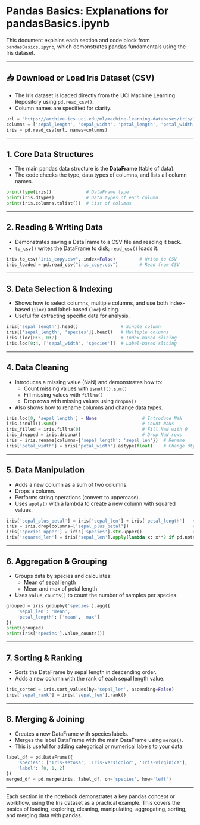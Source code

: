 # Pandas Basics: Explanations for pandasBasics.ipynb

This document explains each section and code block from `pandasBasics.ipynb`, which demonstrates pandas fundamentals using the Iris dataset.

---

## 📥 Download or Load Iris Dataset (CSV)
- The Iris dataset is loaded directly from the UCI Machine Learning Repository using `pd.read_csv()`.
- Column names are specified for clarity.

```python
url = "https://archive.ics.uci.edu/ml/machine-learning-databases/iris/iris.data"
columns = ['sepal_length', 'sepal_width', 'petal_length', 'petal_width', 'species']
iris = pd.read_csv(url, names=columns)
```

---

## 1. Core Data Structures
- The main pandas data structure is the **DataFrame** (table of data).
- The code checks the type, data types of columns, and lists all column names.

```python
print(type(iris))             # DataFrame type
print(iris.dtypes)            # Data types of each column
print(iris.columns.tolist())  # List of columns
```

---

## 2. Reading & Writing Data
- Demonstrates saving a DataFrame to a CSV file and reading it back.
- `to_csv()` writes the DataFrame to disk; `read_csv()` loads it.

```python
iris.to_csv("iris_copy.csv", index=False)         # Write to CSV
iris_loaded = pd.read_csv("iris_copy.csv")        # Read from CSV
```

---

## 3. Data Selection & Indexing
- Shows how to select columns, multiple columns, and use both index-based (`iloc`) and label-based (`loc`) slicing.
- Useful for extracting specific data for analysis.

```python
iris['sepal_length'].head()                # Single column
iris[['sepal_length', 'species']].head()   # Multiple columns
iris.iloc[0:5, 0:2]                        # Index-based slicing
iris.loc[0:4, ['sepal_width', 'species']]  # Label-based slicing
```

---

## 4. Data Cleaning
- Introduces a missing value (NaN) and demonstrates how to:
  - Count missing values with `isnull().sum()`
  - Fill missing values with `fillna()`
  - Drop rows with missing values using `dropna()`
- Also shows how to rename columns and change data types.

```python
iris.loc[0, 'sepal_length'] = None                 # Introduce NaN
iris.isnull().sum()                                # Count NaNs
iris_filled = iris.fillna(0)                       # Fill NaN with 0
iris_dropped = iris.dropna()                       # Drop NaN rows
iris = iris.rename(columns={'sepal_length': 'sepal_len'})  # Rename
iris['petal_width'] = iris['petal_width'].astype(float)    # Change dtype
```

---

## 5. Data Manipulation
- Adds a new column as a sum of two columns.
- Drops a column.
- Performs string operations (convert to uppercase).
- Uses `apply()` with a lambda to create a new column with squared values.

```python
iris['sepal_plus_petal'] = iris['sepal_len'] + iris['petal_length']   # Add new column
iris = iris.drop(columns=['sepal_plus_petal'])                        # Drop column
iris['species_upper'] = iris['species'].str.upper()                   # String operation
iris['squared_len'] = iris['sepal_len'].apply(lambda x: x**2 if pd.notnull(x) else x)  # Lambda
```

---

## 6. Aggregation & Grouping
- Groups data by species and calculates:
  - Mean of sepal length
  - Mean and max of petal length
- Uses `value_counts()` to count the number of samples per species.

```python
grouped = iris.groupby('species').agg({
    'sepal_len': 'mean',
    'petal_length': ['mean', 'max']
})
print(grouped)
print(iris['species'].value_counts())
```

---

## 7. Sorting & Ranking
- Sorts the DataFrame by sepal length in descending order.
- Adds a new column with the rank of each sepal length value.

```python
iris_sorted = iris.sort_values(by='sepal_len', ascending=False)
iris['sepal_rank'] = iris['sepal_len'].rank()
```

---

## 8. Merging & Joining
- Creates a new DataFrame with species labels.
- Merges the label DataFrame with the main DataFrame using `merge()`.
- This is useful for adding categorical or numerical labels to your data.

```python
label_df = pd.DataFrame({
    'species': ['Iris-setosa', 'Iris-versicolor', 'Iris-virginica'],
    'label': [0, 1, 2]
})
merged_df = pd.merge(iris, label_df, on='species', how='left')
```

---

Each section in the notebook demonstrates a key pandas concept or workflow, using the Iris dataset as a practical example. This covers the basics of loading, exploring, cleaning, manipulating, aggregating, sorting, and merging data with pandas.
